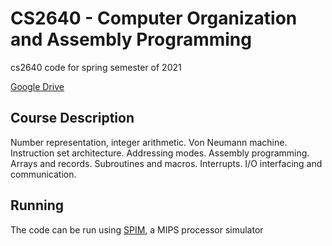 # CS2640 - Computer Organization and Assembly Programming
cs2640 code for spring semester of 2021

[Google Drive](https://drive.google.com/drive/folders/1pBMpHOdg9H6cdmPI0AN_ZlB4pm5-kPjL?usp=sharing)

## Course Description

Number representation, integer arithmetic. Von Neumann machine. Instruction set
architecture. Addressing modes. Assembly programming. Arrays and records.
Subroutines and macros. Interrupts. I/O interfacing and communication.

## Running

The code can be run using [SPIM](http://spimsimulator.sourceforge.net/), a MIPS processor simulator
